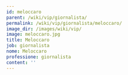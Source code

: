 ```yaml
---
id: meloccaro
parent: /wiki/vip/giornalista/
permalink: /wiki/vip/giornalista/meloccaro/
image_dir: /images/wiki/vip/
image: meloccaro.jpg
title: Meloccaro
job: giornalista
nome: Meloccaro
professione: giornalista
content: ''
---
```

